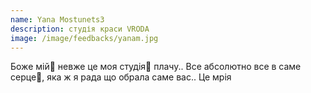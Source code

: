 ```yaml
---
name: Yana Mostunets3
description: студія краси VRODA
image: /image/feedbacks/yanam.jpg
---
```


Боже мій💓 невже це моя студія🥹 плачу..
Все абсолютно все в саме серце🤗, яка ж я рада що обрала саме вас..
Це мрія
